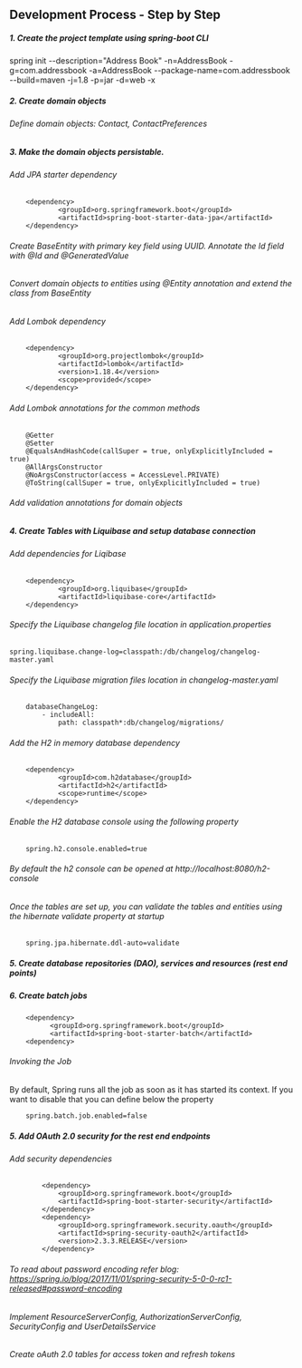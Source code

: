 ## Development Process - Step by Step

##### 1. Create the project template using spring-boot CLI
spring init --description="Address Book" -n=AddressBook -g=com.addressbook -a=AddressBook --package-name=com.addressbook --build=maven -j=1.8 -p=jar -d=web -x

##### 2. Create domain objects
###### Define domain objects: Contact, ContactPreferences
##### 3. Make the domain objects persistable.
###### Add JPA starter dependency
```
    <dependency>
            <groupId>org.springframework.boot</groupId>
            <artifactId>spring-boot-starter-data-jpa</artifactId>
    </dependency>
```
###### Create BaseEntity with primary key field using UUID. Annotate the Id field with @Id and @GeneratedValue
###### Convert domain objects to entities using @Entity annotation and extend the class from BaseEntity
###### Add Lombok dependency
```
    <dependency>
            <groupId>org.projectlombok</groupId>
            <artifactId>lombok</artifactId>
            <version>1.18.4</version>
            <scope>provided</scope>
    </dependency>
```
###### Add Lombok annotations for the common methods
```
    @Getter
    @Setter
    @EqualsAndHashCode(callSuper = true, onlyExplicitlyIncluded = true)
    @AllArgsConstructor
    @NoArgsConstructor(access = AccessLevel.PRIVATE)
    @ToString(callSuper = true, onlyExplicitlyIncluded = true)
```
###### Add validation annotations for domain objects
##### 4. Create Tables with Liquibase and setup database connection
###### Add dependencies for Liqibase
```
    <dependency>
            <groupId>org.liquibase</groupId>
            <artifactId>liquibase-core</artifactId>
    </dependency>
```
###### Specify the Liquibase changelog file location in application.properties
```
spring.liquibase.change-log=classpath:/db/changelog/changelog-master.yaml
```
###### Specify the Liquibase migration files location in changelog-master.yaml
```
    databaseChangeLog:
        - includeAll:
            path: classpath*:db/changelog/migrations/
```
###### Add the H2 in memory database dependency
```
    <dependency>
            <groupId>com.h2database</groupId>
            <artifactId>h2</artifactId>
            <scope>runtime</scope>
    </dependency>
```
###### Enable the H2 database console using the following property
```
    spring.h2.console.enabled=true
```
###### By default the h2 console can be opened at http://localhost:8080/h2-console
###### Once the tables are set up, you can validate the tables and entities using the hibernate validate property at startup
```
    spring.jpa.hibernate.ddl-auto=validate
```
##### 5. Create database repositories (DAO), services and resources (rest end points)
##### 6. Create batch jobs

```
    <dependency>
          <groupId>org.springframework.boot</groupId>
          <artifactId>spring-boot-starter-batch</artifactId>
    <dependency>
```
###### Invoking the Job
By default, Spring runs all the job as soon as it has started its context. If you want to disable that you can define below the property
```
    spring.batch.job.enabled=false
```
##### 5. Add OAuth 2.0 security for the rest end endpoints
###### Add security dependencies
```
		<dependency>
			<groupId>org.springframework.boot</groupId>
			<artifactId>spring-boot-starter-security</artifactId>
		</dependency>
		<dependency>
			<groupId>org.springframework.security.oauth</groupId>
			<artifactId>spring-security-oauth2</artifactId>
			<version>2.3.3.RELEASE</version>
		</dependency>
```
###### To read about password encoding refer blog: https://spring.io/blog/2017/11/01/spring-security-5-0-0-rc1-released#password-encoding
###### Implement ResourceServerConfig, AuthorizationServerConfig, SecurityConfig and UserDetailsService
###### Create oAuth 2.0 tables for access token and refresh tokens
